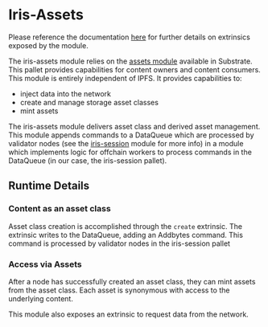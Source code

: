 # Iris-Assets

Please reference the documentation [here](TODO) for further details on extrinsics exposed by the module.

The iris-assets module relies on the [assets module](https://github.com/paritytech/substrate/blob/master/frame/assets/README.md) available in Substrate. This pallet provides capabilities for content owners and content consumers. This module is entirely independent of IPFS. It provides capabilities to:

- inject data into the network
- create and manage storage asset classes
- mint assets

The iris-assets module delivers asset class and derived asset management. This module appends commands to a DataQueue which are processed by validator nodes (see the [iris-session](./pallets_iris_session.md) module for more info) in a module which implements logic for offchain workers to process commands in the DataQueue (in our case, the iris-session pallet).

## Runtime Details

### Content as an asset class

Asset class creation is accomplished through the `create` extrinsic. The extrinsic writes to the DataQueue, adding an Addbytes command. This command is processed by validator nodes in the iris-session pallet

### Access via Assets

After a node has successfully created an asset class, they can mint assets from the asset class. Each asset is synonymous with access to the underlying content.

This module also exposes an extrinsic to request data from the network.
